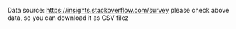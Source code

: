 Data source: https://insights.stackoverflow.com/survey
please check above data, so you can download it as CSV filez